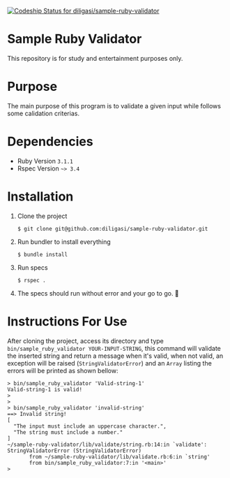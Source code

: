 [![Codeship Status for diligasi/sample-ruby-validator](https://app.codeship.com/projects/4361f594-3409-4d0b-8f46-46de25816161/status?branch=main)](https://app.codeship.com/projects/459188)

# Sample Ruby Validator
This repository is for study and entertainment purposes only.

# Purpose
The main purpose of this program is to validate a given input while follows some calidation criterias.

# Dependencies
-   Ruby Version  `3.1.1`
-   Rspec Version  `~> 3.4`

# Installation

1.  Clone the project

    `$ git clone git@github.com:diligasi/sample-ruby-validator.git`

2.  Run bundler to install everything

    `$ bundle install`

3.  Run specs

    `$ rspec .`

4.  The specs should run without error and your go to go. 🙂

# Instructions For Use
After cloning the project, access its directory and type `bin/sample_ruby_validator YOUR-INPUT-STRING`, this command will validate the inserted string and return a message when it's valid, when not valid, an exception will be raised (`StringValidatorError`) and an `Array` listing the errors will be printed as shown bellow:

```shell
> bin/sample_ruby_validator 'Valid-string-1'
Valid-string-1 is valid!
>
>
> bin/sample_ruby_validator 'invalid-string'
==> Invalid string!
[
  "The input must include an uppercase character.",
  "The string must include a number."
]
~/sample-ruby-validator/lib/validate/string.rb:14:in `validate': StringValidatorError (StringValidatorError)
       from ~/sample-ruby-validator/lib/validate.rb:6:in `string'
       from bin/sample_ruby_validator:7:in '<main>'
>
``` 

